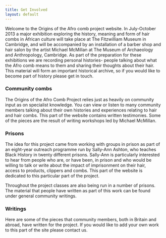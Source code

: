 ```yaml
---
title: Get Involved
layout: default
---
```


Welcome to the Origins of the Afro comb project website. In July-October 2013 a major exhibition exploring the history, meaning and form of hair combs in African culture will take place at The Fitzwilliam Museum in Cambridge, and will be accompanied by an installation of a barber shop and hair salon by the artist Michael McMillan at The Museum of Archaeology and Anthropology, Cambridge. As part of the preparation for these exhibitions we are recording personal histories- people talking about what the Afro comb means to them and sharing their thoughts about their hair. This material will form an important historical archive, so if you would like to become part of history please get in touch.

### Community combs

The Origins of the Afro Comb Project relies just as heavily on community input as on specialist knowledge. You can view or listen to many community members talking about their own histories and experiences relating to hair and hair combs. This part of the website contains written testimonies. Some of the pieces are the result of writing workshops led by Michael McMillan.

### Prisons

The idea for this project came from working with groups in prison as part of an eight-year outreach programme run by Sally-Ann Ashton, who teaches Black History in twenty different prisons. Sally-Ann is particularly interested to hear from people who are, or have been, in prison and who would be willing to talk or write about the impact of imprisonment on their hair, access to products, clippers and combs. This part of the website is dedicated to this particular part of the project.

Throughout the project classes are also being run in a number of prisons. The material that people have written as part of this work can be found under general community writings.

### Writings

Here are some of the pieces that community members, both in Britain and abroad, have written for the project. If you would like to add your own work to this part of the site please contact us.
